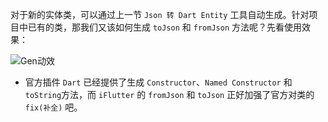 对于新的实体类，可以通过上一节 `Json 转 Dart Entity` 工具自动生成。针对项目中已有的类，那我们又该如何生成 `toJson` 和 `fromJson` 方法呢？先看使用效果：

![Gen动效](https://cdn.jsdelivr.net/gh/YangLang116/iFlutter/doc/configs/generate_to_from_json.gif)

- 官方插件 `Dart` 已经提供了生成 `Constructor`、`Named Constructor` 和 `toString`方法，而 `iFlutter` 的 `fromJson` 和 `toJson` 正好加强了官方对类的 `fix(补全)` 吧。
